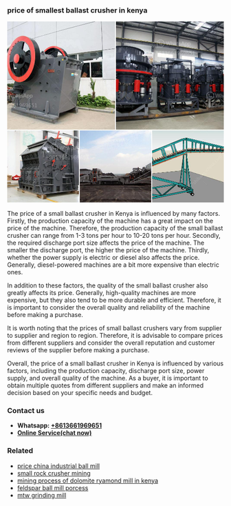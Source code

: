 <h3>price of smallest ballast crusher in kenya</h3><img src='1708408450.jpg' alt=''><p>The price of a small ballast crusher in Kenya is influenced by many factors. Firstly, the production capacity of the machine has a great impact on the price of the machine. Therefore, the production capacity of the small ballast crusher can range from 1-3 tons per hour to 10-20 tons per hour. Secondly, the required discharge port size affects the price of the machine. The smaller the discharge port, the higher the price of the machine. Thirdly, whether the power supply is electric or diesel also affects the price. Generally, diesel-powered machines are a bit more expensive than electric ones.</p><p>In addition to these factors, the quality of the small ballast crusher also greatly affects its price. Generally, high-quality machines are more expensive, but they also tend to be more durable and efficient. Therefore, it is important to consider the overall quality and reliability of the machine before making a purchase.</p><p>It is worth noting that the prices of small ballast crushers vary from supplier to supplier and region to region. Therefore, it is advisable to compare prices from different suppliers and consider the overall reputation and customer reviews of the supplier before making a purchase.</p><p>Overall, the price of a small ballast crusher in Kenya is influenced by various factors, including the production capacity, discharge port size, power supply, and overall quality of the machine. As a buyer, it is important to obtain multiple quotes from different suppliers and make an informed decision based on your specific needs and budget.</p><h3>Contact us</h3><ul><li><strong>Whatsapp:&nbsp;<a href="https://wa.me/8613661969651">+8613661969651</a></strong></li><li><a href="https://swt.shibang-china.com/?git&amp;zhl&amp;price of smallest ballast crusher in kenya"><strong>Online Service(chat now)</strong></a></li></ul><h3>Related</h3><ul><li><a href='price china industrial ball mill.md'>price china industrial ball mill</a></li><li><a href='small rock crusher mining.md'>small rock crusher mining</a></li><li><a href='mining process of dolomite ryamond mill in kenya.md'>mining process of dolomite ryamond mill in kenya</a></li><li><a href='feldspar ball mill porcess.md'>feldspar ball mill porcess</a></li><li><a href='mtw grinding mill.md'>mtw grinding mill</a></li></ul>